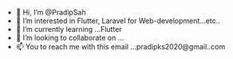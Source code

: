 - 👋 Hi, I’m @PradipSah
- 👀 I’m interested in Flutter, Laravel for Web-development...etc..
- 🌱 I’m currently learning ...Flutter
- 💞️ I’m looking to collaborate on ...
- 📫 You to reach me with this email ...pradipks2020@gmail..com

<!---
PradipSah/PradipSah is a ✨ special ✨ repository because its `README.md` (this file) appears on your GitHub profile.
You can click the Preview link to take a look at your changes.
--->
